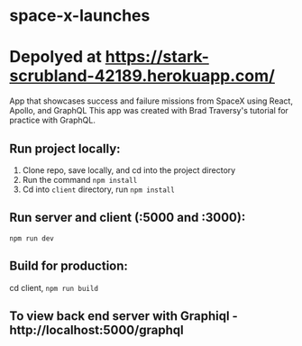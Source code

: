 # space-x-launches
# Depolyed at https://stark-scrubland-42189.herokuapp.com/
App that showcases success and failure missions from SpaceX using React, Apollo, and GraphQL
This app was created with Brad Traversy's tutorial for practice with GraphQL.

## Run project locally:
1. Clone repo, save locally, and cd into the project directory
2. Run the command `npm install`
3. Cd into `client` directory, run `npm install`

## Run server and client (:5000 and :3000):
`npm run dev`

## Build for production:
cd client, `npm run build`

## To view back end server with Graphiql - http://localhost:5000/graphql
